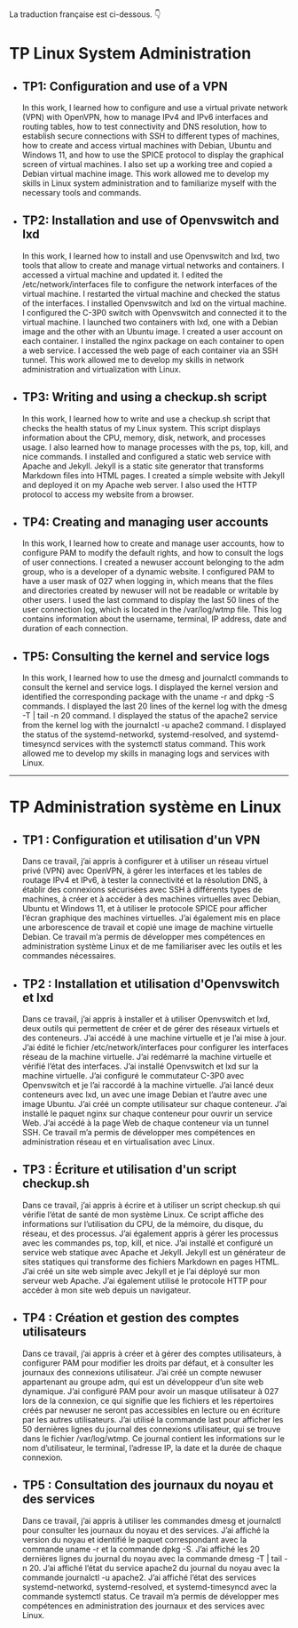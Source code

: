 La traduction française est ci-dessous. 👇
<body>
    <h1>TP Linux System Administration</h1>
    <ul>
        <li>
            <h2>TP1: Configuration and use of a VPN</h2>
            <p>In this work, I learned how to configure and use a virtual private network (VPN) with OpenVPN, how to manage IPv4 and IPv6 interfaces and routing tables, how to test connectivity and DNS resolution, how to establish secure connections with SSH to different types of machines, how to create and access virtual machines with Debian, Ubuntu and Windows 11, and how to use the SPICE protocol to display the graphical screen of virtual machines. I also set up a working tree and copied a Debian virtual machine image. This work allowed me to develop my skills in Linux system administration and to familiarize myself with the necessary tools and commands.</p>
        </li>
        <li>
            <h2>TP2: Installation and use of Openvswitch and lxd</h2>
            <p>In this work, I learned how to install and use Openvswitch and lxd, two tools that allow to create and manage virtual networks and containers. I accessed a virtual machine and updated it. I edited the /etc/network/interfaces file to configure the network interfaces of the virtual machine. I restarted the virtual machine and checked the status of the interfaces. I installed Openvswitch and lxd on the virtual machine. I configured the C-3P0 switch with Openvswitch and connected it to the virtual machine. I launched two containers with lxd, one with a Debian image and the other with an Ubuntu image. I created a user account on each container. I installed the nginx package on each container to open a web service. I accessed the web page of each container via an SSH tunnel. This work allowed me to develop my skills in network administration and virtualization with Linux.</p>
        </li>
        <li>
            <h2>TP3: Writing and using a checkup.sh script</h2>
            <p>In this work, I learned how to write and use a checkup.sh script that checks the health status of my Linux system. This script displays information about the CPU, memory, disk, network, and processes usage. I also learned how to manage processes with the ps, top, kill, and nice commands. I installed and configured a static web service with Apache and Jekyll. Jekyll is a static site generator that transforms Markdown files into HTML pages. I created a simple website with Jekyll and deployed it on my Apache web server. I also used the HTTP protocol to access my website from a browser.</p>
        </li>
        <li>
            <h2>TP4: Creating and managing user accounts</h2>
            <p>In this work, I learned how to create and manage user accounts, how to configure PAM to modify the default rights, and how to consult the logs of user connections. I created a newuser account belonging to the adm group, who is a developer of a dynamic website. I configured PAM to have a user mask of 027 when logging in, which means that the files and directories created by newuser will not be readable or writable by other users. I used the last command to display the last 50 lines of the user connection log, which is located in the /var/log/wtmp file. This log contains information about the username, terminal, IP address, date and duration of each connection.</p>
        </li>
        <li>
                    <h2>TP5: Consulting the kernel and service logs</h2>
            <p>In this work, I learned how to use the dmesg and journalctl commands to consult the kernel and service logs. I displayed the kernel version and identified the corresponding package with the uname -r and dpkg -S commands. I displayed the last 20 lines of the kernel log with the dmesg -T | tail -n 20 command. I displayed the status of the apache2 service from the kernel log with the journalctl -u apache2 command. I displayed the status of the systemd-networkd, systemd-resolved, and systemd-timesyncd services with the systemctl status command. This work allowed me to develop my skills in managing logs and services with Linux.</p>
    </li>
    </ul>

<hr>
    <h1>TP Administration système en Linux</h1>
    <ul>
    <li>
            <h2>TP1 : Configuration et utilisation d'un VPN</h2>
            <p>Dans ce travail, j’ai appris à configurer et à utiliser un réseau virtuel privé (VPN) avec OpenVPN, à gérer les interfaces et les tables de routage IPv4 et IPv6, à tester la connectivité et la résolution DNS, à établir des connexions sécurisées avec SSH à différents types de machines, à créer et à accéder à des machines virtuelles avec Debian, Ubuntu et Windows 11, et à utiliser le protocole SPICE pour afficher l’écran graphique des machines virtuelles. J’ai également mis en place une arborescence de travail et copié une image de machine virtuelle Debian. Ce travail m’a permis de développer mes compétences en administration système Linux et de me familiariser avec les outils et les commandes nécessaires.</p>
        </li>
        <li>
            <h2>TP2 : Installation et utilisation d'Openvswitch et lxd</h2>
            <p>Dans ce travail, j’ai appris à installer et à utiliser Openvswitch et lxd, deux outils qui permettent de créer et de gérer des réseaux virtuels et des conteneurs. J’ai accédé à une machine virtuelle et je l’ai mise à jour. J’ai édité le fichier /etc/network/interfaces pour configurer les interfaces réseau de la machine virtuelle. J’ai redémarré la machine virtuelle et vérifié l’état des interfaces. J’ai installé Openvswitch et lxd sur la machine virtuelle. J’ai configuré le commutateur C-3P0 avec Openvswitch et je l’ai raccordé à la machine virtuelle. J’ai lancé deux conteneurs avec lxd, un avec une image Debian et l’autre avec une image Ubuntu. J’ai créé un compte utilisateur sur chaque conteneur. J’ai installé le paquet nginx sur chaque conteneur pour ouvrir un service Web. J’ai accédé à la page Web de chaque conteneur via un tunnel SSH. Ce travail m’a permis de développer mes compétences en administration réseau et en virtualisation avec Linux.</p>
        </li>
        <li>
            <h2>TP3 : Écriture et utilisation d'un script checkup.sh</h2>
            <p>Dans ce travail, j’ai appris à écrire et à utiliser un script checkup.sh qui vérifie l’état de santé de mon système Linux. Ce script affiche des informations sur l’utilisation du CPU, de la mémoire, du disque, du réseau, et des processus. J’ai également appris à gérer les processus avec les commandes ps, top, kill, et nice. J’ai installé et configuré un service web statique avec Apache et Jekyll. Jekyll est un générateur de sites statiques qui transforme des fichiers Markdown en pages HTML. J’ai créé un site web simple avec Jekyll et je l’ai déployé sur mon serveur web Apache. J’ai également utilisé le protocole HTTP pour accéder à mon site web depuis un navigateur.</p>
        </li>
        <li>
            <h2>TP4 : Création et gestion des comptes utilisateurs</h2>
            <p>Dans ce travail, j’ai appris à créer et à gérer des comptes utilisateurs, à configurer PAM pour modifier les droits par défaut, et à consulter les journaux des connexions utilisateur. J’ai créé un compte newuser appartenant au groupe adm, qui est un développeur d’un site web dynamique. J’ai configuré PAM pour avoir un masque utilisateur à 027 lors de la connexion, ce qui signifie que les fichiers et les répertoires créés par newuser ne seront pas accessibles en lecture ou en écriture par les autres utilisateurs. J’ai utilisé la commande last pour afficher les 50 dernières lignes du journal des connexions utilisateur, qui se trouve dans le fichier /var/log/wtmp. Ce journal contient les informations sur le nom d’utilisateur, le terminal, l’adresse IP, la date et la durée de chaque connexion.</p>
        </li>
        <li>
            <h2>TP5 : Consultation des journaux du noyau et des services</h2>
            <p>Dans ce travail, j’ai appris à utiliser les commandes dmesg et journalctl pour consulter les journaux du noyau et des services. J’ai affiché la version du noyau et identifié le paquet correspondant avec la commande uname -r et la commande dpkg -S. J’ai affiché les 20 dernières lignes du journal du noyau avec la commande dmesg -T | tail -n 20. J’ai affiché l’état du service apache2 du journal du noyau avec la commande journalctl -u apache2. J’ai affiché l’état des services systemd-networkd, systemd-resolved, et systemd-timesyncd avec la commande systemctl status. Ce travail m’a permis de développer mes compétences en administration des journaux et des services avec Linux.</p>
        </li>
    </ul>
</body>
